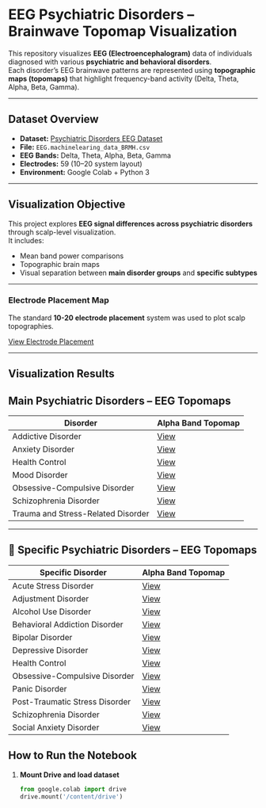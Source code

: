 #  EEG Psychiatric Disorders – Brainwave Topomap Visualization

This repository visualizes **EEG (Electroencephalogram)** data of individuals diagnosed with various **psychiatric and behavioral disorders**.  
Each disorder’s EEG brainwave patterns are represented using **topographic maps (topomaps)** that highlight frequency-band activity (Delta, Theta, Alpha, Beta, Gamma).

---

##  Dataset Overview

- **Dataset:** [Psychiatric Disorders EEG Dataset](https://www.kaggle.com/datasets/shashwatwork/eeg-psychiatric-disorders-dataset)
- **File:** `EEG.machinelearing_data_BRMH.csv`  
- **EEG Bands:** Delta, Theta, Alpha, Beta, Gamma  
- **Electrodes:** 59 (10–20 system layout)  
- **Environment:** Google Colab + Python 3  

---

##  Visualization Objective

This project explores **EEG signal differences across psychiatric disorders** through scalp-level visualization.  
It includes:
- Mean band power comparisons
- Topographic brain maps
- Visual separation between **main disorder groups** and **specific subtypes**

---

###  Electrode Placement Map
The standard **10-20 electrode placement** system was used to plot scalp topographies.

[View Electrode Placement](https://github.com/radhikadwivedi471/Visualization-of-eeg-using-topomaps/blob/main/image/electrodeplacement.png)

---
##  Visualization Results

##  Main Psychiatric Disorders – EEG Topomaps

| Disorder | Alpha Band Topomap |
|-----------|--------------------|
| Addictive Disorder | [View](https://github.com/radhikadwivedi471/Visualization-of-eeg-using-topomaps/blob/main/images/main__Addictive_disorder__alpha.png) |
| Anxiety Disorder | [View](https://github.com/radhikadwivedi471/Visualization-of-eeg-using-topomaps/blob/main/images/main__Anxiety_disorder__alpha.png) |
| Health Control | [View](https://github.com/radhikadwivedi471/Visualization-of-eeg-using-topomaps/blob/main/images/main__Health_control__alpha.png) |
| Mood Disorder | [View](https://github.com/radhikadwivedi471/Visualization-of-eeg-using-topomaps/blob/main/images/main__Mood_disorder__alpha.png) |
| Obsessive-Compulsive Disorder | [View](https://github.com/radhikadwivedi471/Visualization-of-eeg-using-topomaps/blob/main/images/main__Obsessive_Compulsive_disorder__alpha.png) |
| Schizophrenia Disorder | [View](https://github.com/radhikadwivedi471/Visualization-of-eeg-using-topomaps/blob/main/images/main__Schizophrenia_disorder__alpha.png) |
| Trauma and Stress-Related Disorder | [View](https://github.com/radhikadwivedi471/Visualization-of-eeg-using-topomaps/blob/main/images/main__Trauma_and_stress_related_disorder__alpha.png) |

---

## 🎯 Specific Psychiatric Disorders – EEG Topomaps

| Specific Disorder | Alpha Band Topomap |
|-------------------|--------------------|
| Acute Stress Disorder | [View](https://github.com/radhikadwivedi471/Visualization-of-eeg-using-topomaps/blob/main/images/specific__Acute_stress_disorder__alpha.png) |
| Adjustment Disorder | [View](https://github.com/radhikadwivedi471/Visualization-of-eeg-using-topomaps/blob/main/images/specific__Adjustment_disorder__alpha.png) |
| Alcohol Use Disorder | [View](https://github.com/radhikadwivedi471/Visualization-of-eeg-using-topomaps/blob/main/images/specific__Alcohol_use_disorder__alpha.png) |
| Behavioral Addiction Disorder | [View](https://github.com/radhikadwivedi471/Visualization-of-eeg-using-topomaps/blob/main/images/specific__Behavioral_addiction_disorder__alpha.png) |
| Bipolar Disorder | [View](https://github.com/radhikadwivedi471/Visualization-of-eeg-using-topomaps/blob/main/images/specific__Bipolar_disorder__alpha.png) |
| Depressive Disorder | [View](https://github.com/radhikadwivedi471/Visualization-of-eeg-using-topomaps/blob/main/images/specific__Depressive_disorder__alpha.png) |
| Health Control | [View](https://github.com/radhikadwivedi471/Visualization-of-eeg-using-topomaps/blob/main/images/specific__Health_control__alpha.png) |
| Obsessive-Compulsive Disorder | [View](https://github.com/radhikadwivedi471/Visualization-of-eeg-using-topomaps/blob/main/images/specific__Obsessive_Compulsive_disorder__alpha.png) |
| Panic Disorder | [View](https://github.com/radhikadwivedi471/Visualization-of-eeg-using-topomaps/blob/main/images/specific__Panic_disorder__alpha.png) |
| Post-Traumatic Stress Disorder | [View](https://github.com/radhikadwivedi471/Visualization-of-eeg-using-topomaps/blob/main/images/specific__Post_traumatic_stress_disorder__alpha.png) |
| Schizophrenia Disorder | [View](https://github.com/radhikadwivedi471/Visualization-of-eeg-using-topomaps/blob/main/images/specific__Schizophrenia_disorder__alpha.png) |
| Social Anxiety Disorder | [View](https://github.com/radhikadwivedi471/Visualization-of-eeg-using-topomaps/blob/main/images/specific__Social_anxiety_disorder__alpha.png) |




##  How to Run the Notebook

1. **Mount Drive and load dataset**
   ```python
   from google.colab import drive
   drive.mount('/content/drive')
